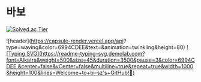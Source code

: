 # 바보
[![Solved.ac Tier](http://mazassumnida.wtf/api/v2/generate_badge?boj=nxagon)](https://solved.ac/nxagon/)

![header](https://capsule-render.vercel.app/api?
type=waving&color=6994CDEE&text=&animation=twinkling&height=80)
[![Typing SVG](https://readme-typing-svg.demolab.com?
font=Alkatra&weight=500&size=45&duration=3500&pause=3&color=6994CDEE
&center=false&vCenter=false&multiline=true&repeat=true&width=1000
&height=100&lines=Welcome+to+bi-sz's+GitHub!👋)](https://git.io/typing-svg)
